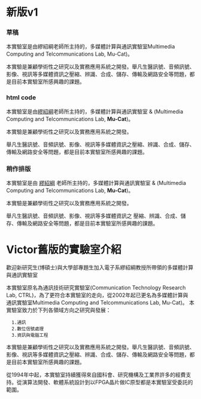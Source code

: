 # 新版v1

### 草稿

本實驗室是由繆紹綱老師所主持的，多媒體計算與通訊實驗室Multimedia Computing and Telcommunications Lab, Mu-Cat)。

本實驗是兼顧學術性之研究以及實務應用系統之開發。舉凡生醫訊號、音頻訊號、影像、視訊等多媒體資訊之壓縮、辨識、合成、儲存、傳輸及網路安全等問題，都是目前本實驗室所感興趣的課題。

### html code

<p>本實驗室是由<a href="http://www.el.cycu.edu.tw/wSite/ct?xItem=59028&ctNode=20241&mp=46002">繆紹綱</a>老師所主持的，多媒體計算與通訊實驗室 &amp; (Multimedia Computing and Telcommunications Lab, <span style="font-weight:bold;">Mu-Cat</span>)。</p>

<p>本實驗是兼顧學術性之研究以及實務應用系統之開發。</p> <p>舉凡生醫訊號、音頻訊號、影像、視訊等多媒體資訊之壓縮、辨識、合成、儲存、傳輸及網路安全等問題，都是目前本實驗室所感興趣的課題。</p>

### 稍作排版

<p>本實驗室是由
<a href="http://www.el.cycu.edu.tw/wSite/ct?xItem=59028&ctNode=20241&mp=46002">繆紹綱</a>
老師所主持的，多媒體計算與通訊實驗室 &amp;
(Multimedia Computing and Telcommunications Lab,
<span style="font-weight:bold;">Mu-Cat</span>)。</p>

<p>本實驗是兼顧學術性之研究以及實務應用系統之開發。</p>

<p>舉凡生醫訊號、音頻訊號、影像、視訊等多媒體資訊之
壓縮、辨識、合成、儲存、傳輸及網路安全等問題，都是目前本實驗室所感興趣的課題。</p>

# Victor舊版的實驗室介紹

歡迎新研究生(博碩士)與大學部專題生加入電子系繆紹綱教授所帶領的多媒體計算與通訊實驗室

本實驗室原名為通訊技術研究實驗室(Communication Technology Research Lab, CTRL)，為了更符合本實驗室的走向，從2002年起已更名為多媒體計算與 通訊實驗室Multimedia Computing and Telcommunications Lab, Mu-Cat)。 本實驗室致力於下列各領域方向之研究與發展：

      1.通訊
      2.數位信號處理
      3.資訊與電腦工程

本實驗是兼顧學術性之研究以及實務應用系統之開發。舉凡生醫訊號、音頻訊號、影像、視訊等多媒體資訊之壓縮、辨識、合成、儲存、傳輸及網路安全等問題，都是目前本實驗室所感興趣的課題。

從1994年中起，本實驗室持續獲得來自國科會、研究機構及工業界許多的經費支持。從演算法開發、軟體系統設計到以FPGA晶片做IC原型都是本實驗室受委託的範圍。
